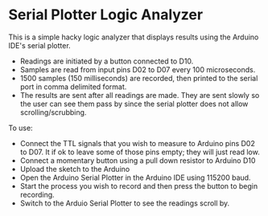 # Serial Plotter Logic Analyzer
This is a simple hacky logic analyzer that displays results using the Arduino IDE's serial plotter.


- Readings are initiated by a button connected to D10.
- Samples are read from input pins D02 to D07 every 100 microseconds.
- 1500 samples (150 milliseconds) are recorded, then printed to the serial port in comma delimited format.
- The results are sent after all readings are made.  They are sent slowly so the user can see them pass by since the serial plotter does not allow scrolling/scrubbing.

To use:
- Connect the TTL signals that you wish to measure to Arduino pins D02 to D07.  It if ok to leave some of those pins empty; they will just read low.
- Connect a momentary button using a pull down resistor to Arduino D10
- Upload the sketch to the Arduino
- Open the Arduino Serial Plotter in the Arduino IDE using 115200 baud.
- Start the process you wish to record and then press the button to begin recording.
- Switch to the Arduio Serial Plotter to see the readings scroll by.


